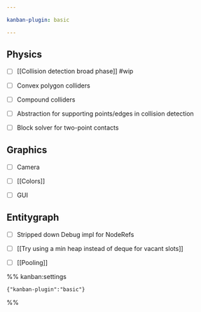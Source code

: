 ```yaml
---

kanban-plugin: basic

---
```


## Physics

- [ ] [[Collision detection broad phase]] #wip
- [ ] Convex polygon colliders
- [ ] Compound colliders
- [ ] Abstraction for supporting points/edges in collision detection
- [ ] Block solver for two-point contacts


## Graphics

- [ ] Camera
- [ ] [[Colors]]
- [ ] GUI


## Entitygraph

- [ ] Stripped down Debug impl for NodeRefs
- [ ] [[Try using a min heap instead of deque for vacant slots]]
- [ ] [[Pooling]]




%% kanban:settings
```
{"kanban-plugin":"basic"}
```
%%